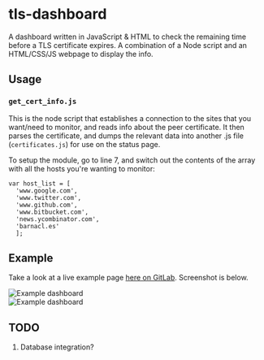 # tls-dashboard
A dashboard written in JavaScript &amp; HTML to check the remaining time before a TLS certificate expires. A combination of a Node script and an HTML/CSS/JS webpage to display the info. 

## Usage
### `get_cert_info.js`
This is the node script that establishes a connection to the sites that you want/need to monitor, and reads info about the peer certificate. It then parses the certificate, and dumps the relevant data into another .js file (`certificates.js`) for use on the status page. 

To setup the module, go to line 7, and switch out the contents of the array with all the hosts you're wanting to monitor:

    var host_list = [
      'www.google.com',
      'www.twitter.com',
      'www.github.com',
      'www.bitbucket.com',
      'news.ycombinator.com',
      'barnacl.es'
      ];



## Example
Take a look at a live example page [here on GitLab][1]. Screenshot is below. 

![Example dashboard](https://raw.githubusercontent.com/cmrunton/tls-dashboard/master/screenshot.png)  
![Example dashboard](https://raw.githubusercontent.com/cmrunton/tls-dashboard/master/screenshot_2.png)  

## TODO
1. Database integration?


[1]:https://craine.gitlab.io/tls-dashboard/